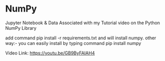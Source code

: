 # NumPy

Jupyter Notebook &amp; Data Associated with my Tutorial video on the Python NumPy Library

add command pip install -r requirements.txt
and will install numpy.
other way:-
you can easily install by typing command
pip install numpy

Video Link:
https://youtu.be/GB9ByFAIAH4

